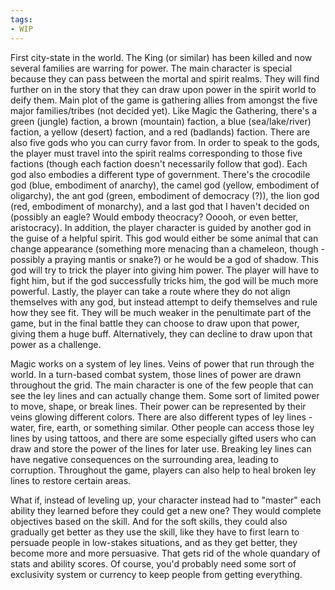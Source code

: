 ```yaml
---
tags:
- WIP
---
```


First city-state in the world. The King (or similar) has been killed and now several families are warring for power.
The main character is special because they can pass between the mortal and spirit realms. They will find further on in the story that they can draw upon power in the spirit world to deify them.
Main plot of the game is gathering allies from amongst the five major families/tribes (not decided yet).
Like Magic the Gathering, there's a green (jungle) faction, a brown (mountain) faction, a blue (sea/lake/river) faction, a yellow (desert) faction, and a red (badlands) faction.
There are also five gods who you can curry favor from. In order to speak to the gods, the player must travel into the spirit realms corresponding to those five factions (though each faction doesn't necessarily follow that god).
Each god also embodies a different type of government.
There's the crocodile god (blue, embodiment of anarchy), the camel god (yellow, embodiment of oligarchy), the ant god (green, embodiment of democracy (?)), the lion god (red, embodiment of monarchy), and a last god that I haven't decided on (possibly an eagle? Would embody theocracy? Ooooh, or even better, aristocracy).
In addition, the player character is guided by another god in the guise of a helpful spirit. This god would either be some animal that can change appearance (something more menacing than a chameleon, though - possibly a praying mantis or snake?) or he would be a god of shadow. This god will try to trick the player into giving him power. The player will have to fight him, but if the god successfully tricks him, the god will be much more powerful.
Lastly, the player can take a route where they do not align themselves with any god, but instead attempt to deify themselves and rule how they see fit. They will be much weaker in the penultimate part of the game, but in the final battle they can choose to draw upon that power, giving them a huge buff. Alternatively, they can decline to draw upon that power as a challenge. 

Magic works on a system of ley lines. Veins of power that run through the world. In a turn-based combat system, those lines of power are drawn throughout the grid. The main character is one of the few people that can see the ley lines and can actually change them. Some sort of limited power to move, shape, or break lines. Their power can be represented by their veins glowing different colors. There are also different types of ley lines - water, fire, earth, or something similar.
Other people can access those ley lines by using tattoos, and there are some especially gifted users who can draw and store the power of the lines for later use.
Breaking ley lines can have negative consequences on the surrounding area, leading to corruption. Throughout the game, players can also help to heal broken ley lines to restore certain areas.

What if, instead of leveling up, your character instead had to "master" each ability they learned before they could get a new one? They would complete objectives based on the skill. And for the soft skills, they could also gradually get better as they use the skill, like they have to first learn to persuade people in low-stakes situations, and as they get better, they become more and more persuasive. That gets rid of the whole quandary of stats and ability scores. Of course, you'd probably need some sort of exclusivity system or currency to keep people from getting everything. 